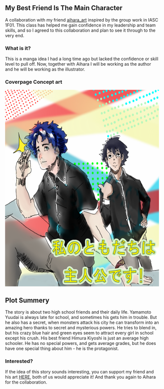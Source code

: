 ## My Best Friend Is The Main Character

A collaboration with my friend [aihara_art]( https://www.instagram.com/aihara_art/?hl=en) inspired by the group work in IASC 1F01. This class has helped me gain confidence in my leadership and team skills, and so I agreed to this collaboration and plan to see it through to the very end.

### What is it?

This is a manga idea I had a long time ago but lacked the confidence or skill level to pull off. Now, together with Aihara I will be working as the author and he will be working as the illustrator.
### Coverpage Concept art

![.](Images/Coverpage.png)

## Plot Summery

The story is about two high school friends and their daily life. Yamamoto Yuudai is always late for school, and sometimes his gets him in trouble. But he also has a secret, when monsters attack his city he can transform into an amazing hero thanks to secret and mysterious powers. He tries to blend in, but his crazy blue hair and green eyes seem to attract every girl in school except his crush. His best friend Himura Kiyoshi is just an average high schooler. He has no special powers, and gets average grades, but he does have one special thing about him - he is the protagonist.

### Interested?
If the idea of this story sounds interesting, you can support my friend and his art [HERE]( https://www.patreon.com/AiharaDrinksTea), both of us would appreciate it! And thank you again to Aihara for the collaboration.
